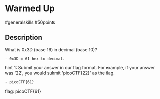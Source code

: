 # Warmed Up

#generalskills #50points

## Description

What is 0x3D (base 16) in decimal (base 10)?

    - 0x3D = 61 hex to decimal.

hint 1: 
Submit your answer in our flag format. For example, if your answer was '22', you would submit 'picoCTF{22}' as the flag.

    - picoCTF{61}

flag:  picoCTF{61}